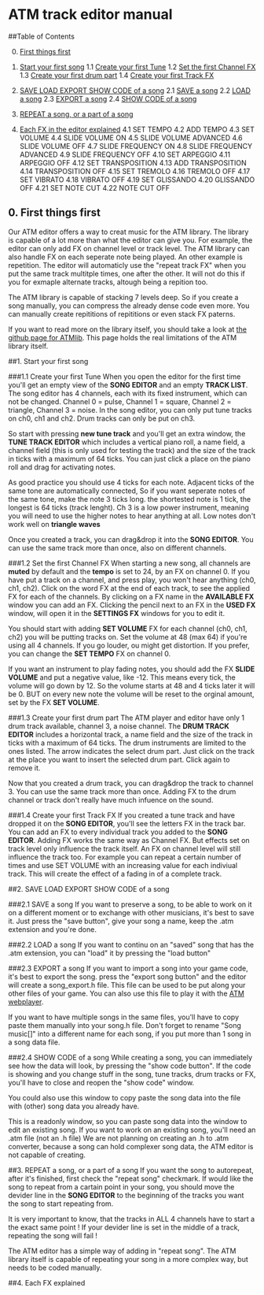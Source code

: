 # ATM track editor manual

##Table of Contents

0. [First things first](#head0)

1. [Start your first song](#head1)
1.1 [Create your first Tune](#head2)
1.2 [Set the first Channel FX](#head3)
1.3 [Create your first drum part](#head4)
1.4 [Create your first Track FX](#head5)

2. [SAVE LOAD EXPORT SHOW CODE of a song](#head6)
2.1 [SAVE a song](#head7)
2.2 [LOAD a song](#head8)
2.3 [EXPORT a song](#head9)
2.4 [SHOW CODE of a song](#head10)

3. [REPEAT a song, or a part of a song](#head11)

4. [Each FX in the editor explained](#head12)
4.1 SET TEMPO
4.2 ADD TEMPO
4.3 SET VOLUME
4.4 SLIDE VOLUME ON
4.5 SLIDE VOLUME ADVANCED
4.6 SLIDE VOLUME OFF
4.7 SLIDE FREQUENCY ON
4.8 SLIDE FREQUENCY ADVANCED
4.9 SLIDE FREQUENCY OFF
4.10 SET ARPEGGIO
4.11 ARPEGGIO OFF
4.12 SET TRANSPOSITION
4.13 ADD TRANSPOSITION
4.14 TRANSPOSITION OFF
4.15 SET TREMOLO
4.16 TREMOLO OFF
4.17 SET VIBRATO
4.18 VIBRATO OFF
4.19 SET GLISSANDO
4.20 GLISSANDO OFF
4.21 SET NOTE CUT
4.22 NOTE CUT OFF

## <a name="head0"></a>0. First things first
Our ATM editor offers a way to creat music for the ATM library. The library is capable of a lot more than what the editor can give you. For example, the editor can only add FX on channel level or track level. The ATM library can also handle FX on each seperate note being played. An other example is repetition. The editor will automaticly use the "repeat track FX" when you put the same track multitple times, one after the other. It will not do this if you for exmaple alternate tracks, altough being a repition too.

The ATM library is capable of stacking 7 levels deep. So if you create a song manually, you can compress the already dense code even more. You can manually create repititions of repititions or even stack FX paterns.

If you want to read more on the library itself, you should take a look at [the github page for ATMlib](https://github.com/TEAMarg/ATMlib). This page holds the real limitations of the ATM library itself.


##<a name="head1"></a>1. Start your first song

###<a name="head2"></a>1.1 Create your first Tune
When you open the editor for the first time you'll get an empty view of the **SONG EDITOR** and an empty **TRACK LIST**. The song editor has 4 channels, each with its fixed instrument, which can not be changed. Channel 0 = pulse, Channel 1 = square, Channel 2 = triangle, Channel 3 = noise. In the song editor, you can only put tune tracks on ch0, ch1 and ch2. Drum tracks can only be put on ch3.

So start with pressing **new tune track** and you'll get an extra window, the **TUNE TRACK EDITOR** which includes a vertical piano roll, a name field, a channel field (this is only used for testing the track) and the size of the track in ticks with a maximum of 64 ticks. You can just click a place on the piano roll and drag for activating notes.

As good practice you should use 4 ticks for each note. Adjacent ticks of the same tone are automatically connected, So if you want seperate notes of the same tone, make the note 3 ticks long. the shortested note is 1 tick, the longest is 64 ticks (track lenght). Ch 3 is a low power instrument, meaning you will need to use the higher notes to hear anything at all. Low notes don't work well on __triangle waves__

Once you created a track, you can drag&drop it into the **SONG EDITOR**. You can use the same track more than once, also on different channels.

###<a name="head3"></a>1.2 Set the first Channel FX
When starting a new song, all channels are **muted** by default and the **tempo** is set to 24, by an FX on channel 0. If you have put a track on a channel, and press play, you won't hear anything (ch0, ch1, ch2). Click on the word FX at the end of each track, to see the applied FX for each of the channels. By clicking on a FX name in the __AVAILABLE FX__ window you can add an FX. Clicking the pencil next to an FX in the __USED FX__ window, will open it in the __SETTINGS FX__ windows for you to edit it.

You should start with adding **SET VOLUME** FX for each channel (ch0, ch1, ch2) you will be putting tracks on. Set the volume at 48 (max 64) if you're using all 4 channels. If you go louder, ou might get distortion. If you prefer, you can change the **SET TEMPO** FX on channel 0.

If you want an instrument to play fading notes, you should add the FX **SLIDE VOLUME** and put a negative value, like -12. This means every tick, the volume will go down by 12. So the volume starts at 48 and 4 ticks later it will be 0. BUT on every new note the volume will be reset to the orginal amount, set by the FX **SET VOLUME**.

###<a name="head4"></a>1.3 Create your first drum part
The ATM player and editor have only 1 drum track available, channel 3, a noise channel. The **DRUM TRACK EDITOR** includes a horizontal track, a name field and the size of the track in ticks with a maximum of 64 ticks. The drum instruments are limited to the ones listed. The arrow indicates the select drum part. Just click on the track at the place you want to insert the selected drum part. Click again to remove it.

Now that you created a drum track, you can drag&drop the track to channel 3. You can use the same track more than once. Adding FX to the drum channel or track don't really have much infuence on the sound.

###<a name="head5"></a>1.4 Create your first Track FX
If you created a tune track and have dropped it on the **SONG EDITOR**, you'll see the letters FX in the track bar. You can add an FX to every individual track you added to the **SONG EDITOR**. Adding FX works the same way as Channel FX. But effects set on track level only influence the track itself. An FX on channel level will still influence the track too. For example you can repeat a certain number of times and use SET VOLUME with an increasing value for each indiviual track. This will create the effect of a fading in of a complete track. 

##<a name="head6"></a>2. SAVE LOAD EXPORT SHOW CODE of a song

###<a name="head7"></a>2.1 SAVE a song
If you want to preserve a song, to be able to work on it on a different moment or to exchange with other musicians, it's best to save it. Just press the "save button", give your song a name, keep the .atm extension and you're done.


###<a name="head8"></a>2.2 LOAD a song
If you want to continu on an "saved" song that has the .atm extension, you can "load" it by pressing the "load button"

###<a name="head9"></a>2.3 EXPORT a song
If you want to import a song into your game code, it's best to export the song. press the "export song button" and the editor will create a song_export.h file. This file can be used to be put along your other files of your game. You can also use this file to play it with the [ATM webplayer](https://teamarg.github.io/ATMwebplayer/).

If you want to have multiple songs in the same files, you'll have to copy paste them manually into your song.h file. Don't forget to rename "Song music[]" into a different name for each song, if you put more than 1 song in a song data file.

###<a name="head10"></a>2.4 SHOW CODE of a song
While creating a song, you can immediately see how the data will look, by pressing the "show code button". If the code is showing and you change stuff in the song, tune tracks, drum tracks or FX, you'll have to close and reopen the "show code" window.

You could also use this window to copy paste the song data into the file with (other) song data you already have.

This is a readonly window, so you can paste song data into the window to edit an existing song. If you want to work on an existing song, you'll need an .atm file (not an .h file) We are not planning on creating an .h to .atm converter, because a song can hold complexer song data, the ATM editor is not capable of creating.

##<a name="head11"></a>3. REPEAT a song, or a part of a song
If you want the song to autorepeat, after it's finished, first check the "repeat song" checkmark. If would like the song to repeat from a cartain point in your song, you should move the devider line in the **SONG EDITOR** to the beginning of the tracks you want the song to start repeating from.

It is very important to know, that the tracks in ALL 4 channels have to start a the exact same point ! If your devider line is set in the middle of a track, repeating the song will fail !

The ATM editor has a simple way of adding in "repeat song". The ATM library itself is capable of repeating your song in a more complex way, but needs to be coded manually.

##<a name="head12"></a>4. Each FX explained





